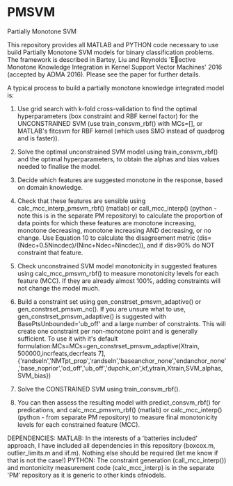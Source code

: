 # PMSVM
Partially Monotone SVM

This repository provides all MATLAB and PYTHON code necessary to use build Partially Monotone SVM models for binary classification problems. The framework is described in Bartey, Liu and Reynolds 'Eective Monotone Knowledge Integration in
Kernel Support Vector Machines' 2016 (accepted by ADMA 2016). Please see the paper for further details.

A typical process to build a partially monotone knowledge integrated model is:

1. Use grid search with k-fold cross-validation to find the optimal hyperparameters (box constraint and RBF kernel factor) for the UNCONSTRAINED SVM (use train_consvm_rbf() with MCs=[], or MATLAB's fitcsvm for RBF kernel (which uses SMO instead of quadprog and is faster)).

2. Solve the optimal unconstrained SVM model using train_consvm_rbf() and the optimal hyperparameters, to obtain the alphas and bias values needed to finalise the model.

3. Decide which features are suggested monotone in the response, based on domain knowledge.

4. Check that these features are sensible using calc_mcc_interp_pmsvm_rbf() (matlab) or call_mcc_interp() (python - note this is in the separate PM repository) to calculate the proportion of data points for which these features are monotone increasing, monotone decreasing, monotone increasing AND decreasing, or no change. Use Equation 10 to calculate the disagreement metric (dis=(Ndec+0.5Nincdec)/(Ninc+Ndec+Nincdec)), and if dis>90% do NOT constraint that feature.

5. Check unconstrained SVM model monotonicity in suggested features using calc_mcc_pmsvm_rbf() to measure monotonicity levels for each feature (MCC). If they are already almost 100%, adding constraints will not change the model much.

6. Build a constraint set using gen_constrset_pmsvm_adaptive() or gen_constrset_pmsvm_nc(). If you are unsure what to use, gen_constrset_pmsvm_adaptive() is suggested with BasePtsUnbounded='ub_off' and a large number of constraints. This will create one constraint per non-monotone point and is generally sufficient. To use it with it's default formulation:MCs=MCs=gen_constrset_pmsvm_adaptive(Xtrain, 500000,incrfeats,decrfeats 7],{'randseln','NMTpt_prop','randseln','baseanchor_none','endanchor_none','base_noprior','od_off','ub_off','dupchk_on',kf,ytrain,Xtrain,SVM_alphas,SVM_bias})

7. Solve the CONSTRAINED SVM using train_consvm_rbf(). 

8. You can then assess the resulting model with predict_consvm_rbf() for predications, and calc_mcc_pmsvm_rbf() (matlab) or calc_mcc_interp() (python - from separate PM repository) to measure final monotonicity levels for each constrained feature (MCC).


DEPENDENCIES:
MATLAB: In the interests of a 'batteries included' approach, I have included all dependencies in this repository (boxcox.m, outlier_limits.m and iif.m). Nothing else should be required (let me know if that is not the case!)
PYTHON: The constraint generation (call_mcc_interp()) and montonicity measurement code (calc_mcc_interp) is in the separate 'PM' repository as it is generic to other kinds ofniodels.

